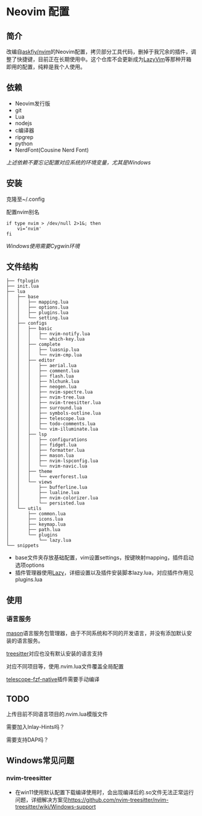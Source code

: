 # Neovim 配置
## 简介
改编自[askfiy/nvim][askfiy]的Neovim配置，拷贝部分工具代码，删掉于我冗余的插件，调整了快捷键，目前正在长期使用中。这个仓库不会更新成为[LazyVim]等那种开箱即用的配置，纯粹是我个人使用。
## 依赖
- Neovim发行版
- git
- Lua
- nodejs
- c编译器
- ripgrep
- python
- NerdFont(Cousine Nerd Font)

_上述依赖不要忘记配置对应系统的环境变量，尤其是Windows_

## 安装
克隆至~/.config

配置nvim别名
``` shell
if type nvim > /dev/null 2>1&; then
    vi=‘nvim'
fi
```

_Windows使用需要Cygwin环境_

## 文件结构
```
├── ftplugin
├── init.lua
├── lua
│   ├── base
│   │   ├── mapping.lua
│   │   ├── options.lua
│   │   ├── plugins.lua
│   │   └── setting.lua
│   ├── configs
│   │   ├── basic
│   │   │   ├── nvim-notify.lua
│   │   │   └── which-key.lua
│   │   ├── complete
│   │   │   ├── luasnip.lua
│   │   │   └── nvim-cmp.lua
│   │   ├── editor
│   │   │   ├── aerial.lua
│   │   │   ├── comment.lua
│   │   │   ├── flash.lua
│   │   │   ├── hlchunk.lua
│   │   │   ├── neogen.lua
│   │   │   ├── nvim-spectre.lua
│   │   │   ├── nvim-tree.lua
│   │   │   ├── nvim-treesitter.lua
│   │   │   ├── surround.lua
│   │   │   ├── symbols-outline.lua
│   │   │   ├── telescope.lua
│   │   │   ├── todo-comments.lua
│   │   │   └── vim-illuminate.lua
│   │   ├── lsp
│   │   │   ├── configurations
│   │   │   ├── fidget.lua
│   │   │   ├── formatter.lua
│   │   │   ├── mason.lua
│   │   │   ├── nvim-lspconfig.lua
│   │   │   └── nvim-navic.lua
│   │   ├── theme
│   │   │   └── everforest.lua
│   │   └── views
│   │       ├── bufferline.lua
│   │       ├── lualine.lua
│   │       ├── nvim-colorizer.lua
│   │       └── persisted.lua
│   └── utils
│       ├── common.lua
│       ├── icons.lua
│       ├── keymap.lua
│       ├── path.lua
│       └── plugins
│           └── lazy.lua
└── snippets
```
- base文件夹存放基础配置，vim设置settings，按键映射mapping，插件启动选项options
- 插件管理器使用[Lazy]，详细设置以及插件安装脚本lazy.lua，对应插件作用见plugins.lua

## 使用
### 语言服务
[mason]语言服务包管理器，由于不同系统和不同的开发语言，并没有添加默认安装的语言服务。

[treesitter]对应也没有默认安装的语言支持

对应不同项目等，使用.nvim.lua文件覆盖全局配置

[telescope-fzf-native]插件需要手动编译

## TODO
上传目前不同语言项目的.nvim.lua模版文件

需要加入Inlay-Hints吗？

需要支持DAP吗？

## Windows常见问题
### nvim-treesitter
- 在win11使用默认配置下载编译使用时，会出现编译后的.so文件无法正常运行问题，详细解决方案见<https://github.com/nvim-treesitter/nvim-treesitter/wiki/Windows-support>




[askfiy]: https://github.com/askfiy/nvim
[LazyVim]: https://github.com/LazyVim/LazyVim
[Lazy]: https://github.com/folke/lazy.nvim
[mason]: https://github.com/williamboman/mason.nvim
[treesitter]: https://github.com/nvim-treesitter/nvim-treesitter
[telescope-fzf-native]: https://github.com/nvim-telescope/telescope-fzf-native.nvim
